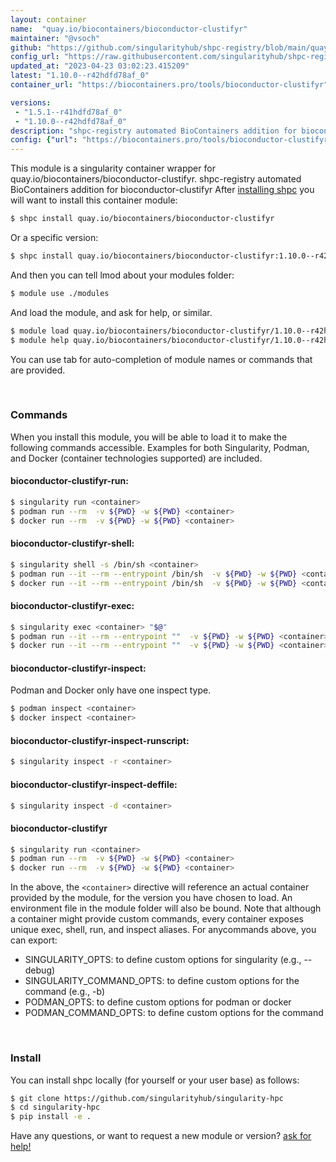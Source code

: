 ```yaml
---
layout: container
name:  "quay.io/biocontainers/bioconductor-clustifyr"
maintainer: "@vsoch"
github: "https://github.com/singularityhub/shpc-registry/blob/main/quay.io/biocontainers/bioconductor-clustifyr/container.yaml"
config_url: "https://raw.githubusercontent.com/singularityhub/shpc-registry/main/quay.io/biocontainers/bioconductor-clustifyr/container.yaml"
updated_at: "2023-04-23 03:02:23.415209"
latest: "1.10.0--r42hdfd78af_0"
container_url: "https://biocontainers.pro/tools/bioconductor-clustifyr"

versions:
 - "1.5.1--r41hdfd78af_0"
 - "1.10.0--r42hdfd78af_0"
description: "shpc-registry automated BioContainers addition for bioconductor-clustifyr"
config: {"url": "https://biocontainers.pro/tools/bioconductor-clustifyr", "maintainer": "@vsoch", "description": "shpc-registry automated BioContainers addition for bioconductor-clustifyr", "latest": {"1.10.0--r42hdfd78af_0": "sha256:db97d1965aa2898ca7bf7ab9ea8d968067ddee4b5b0ffffb29bd96cc382cc866"}, "tags": {"1.5.1--r41hdfd78af_0": "sha256:d0a5d2f90b3ffdc4cfb419b08c3fe0a52946fb778299501e8adfc094153c3844", "1.10.0--r42hdfd78af_0": "sha256:db97d1965aa2898ca7bf7ab9ea8d968067ddee4b5b0ffffb29bd96cc382cc866"}, "docker": "quay.io/biocontainers/bioconductor-clustifyr"}
---
```


This module is a singularity container wrapper for quay.io/biocontainers/bioconductor-clustifyr.
shpc-registry automated BioContainers addition for bioconductor-clustifyr
After [installing shpc](#install) you will want to install this container module:


```bash
$ shpc install quay.io/biocontainers/bioconductor-clustifyr
```

Or a specific version:

```bash
$ shpc install quay.io/biocontainers/bioconductor-clustifyr:1.10.0--r42hdfd78af_0
```

And then you can tell lmod about your modules folder:

```bash
$ module use ./modules
```

And load the module, and ask for help, or similar.

```bash
$ module load quay.io/biocontainers/bioconductor-clustifyr/1.10.0--r42hdfd78af_0
$ module help quay.io/biocontainers/bioconductor-clustifyr/1.10.0--r42hdfd78af_0
```

You can use tab for auto-completion of module names or commands that are provided.

<br>

### Commands

When you install this module, you will be able to load it to make the following commands accessible.
Examples for both Singularity, Podman, and Docker (container technologies supported) are included.

#### bioconductor-clustifyr-run:

```bash
$ singularity run <container>
$ podman run --rm  -v ${PWD} -w ${PWD} <container>
$ docker run --rm  -v ${PWD} -w ${PWD} <container>
```

#### bioconductor-clustifyr-shell:

```bash
$ singularity shell -s /bin/sh <container>
$ podman run --it --rm --entrypoint /bin/sh  -v ${PWD} -w ${PWD} <container>
$ docker run --it --rm --entrypoint /bin/sh  -v ${PWD} -w ${PWD} <container>
```

#### bioconductor-clustifyr-exec:

```bash
$ singularity exec <container> "$@"
$ podman run --it --rm --entrypoint ""  -v ${PWD} -w ${PWD} <container> "$@"
$ docker run --it --rm --entrypoint ""  -v ${PWD} -w ${PWD} <container> "$@"
```

#### bioconductor-clustifyr-inspect:

Podman and Docker only have one inspect type.

```bash
$ podman inspect <container>
$ docker inspect <container>
```

#### bioconductor-clustifyr-inspect-runscript:

```bash
$ singularity inspect -r <container>
```

#### bioconductor-clustifyr-inspect-deffile:

```bash
$ singularity inspect -d <container>
```



#### bioconductor-clustifyr

```bash
$ singularity run <container>
$ podman run --rm  -v ${PWD} -w ${PWD} <container>
$ docker run --rm  -v ${PWD} -w ${PWD} <container>
```


In the above, the `<container>` directive will reference an actual container provided
by the module, for the version you have chosen to load. An environment file in the
module folder will also be bound. Note that although a container
might provide custom commands, every container exposes unique exec, shell, run, and
inspect aliases. For anycommands above, you can export:

 - SINGULARITY_OPTS: to define custom options for singularity (e.g., --debug)
 - SINGULARITY_COMMAND_OPTS: to define custom options for the command (e.g., -b)
 - PODMAN_OPTS: to define custom options for podman or docker
 - PODMAN_COMMAND_OPTS: to define custom options for the command

<br>

### Install

You can install shpc locally (for yourself or your user base) as follows:

```bash
$ git clone https://github.com/singularityhub/singularity-hpc
$ cd singularity-hpc
$ pip install -e .
```

Have any questions, or want to request a new module or version? [ask for help!](https://github.com/singularityhub/singularity-hpc/issues)